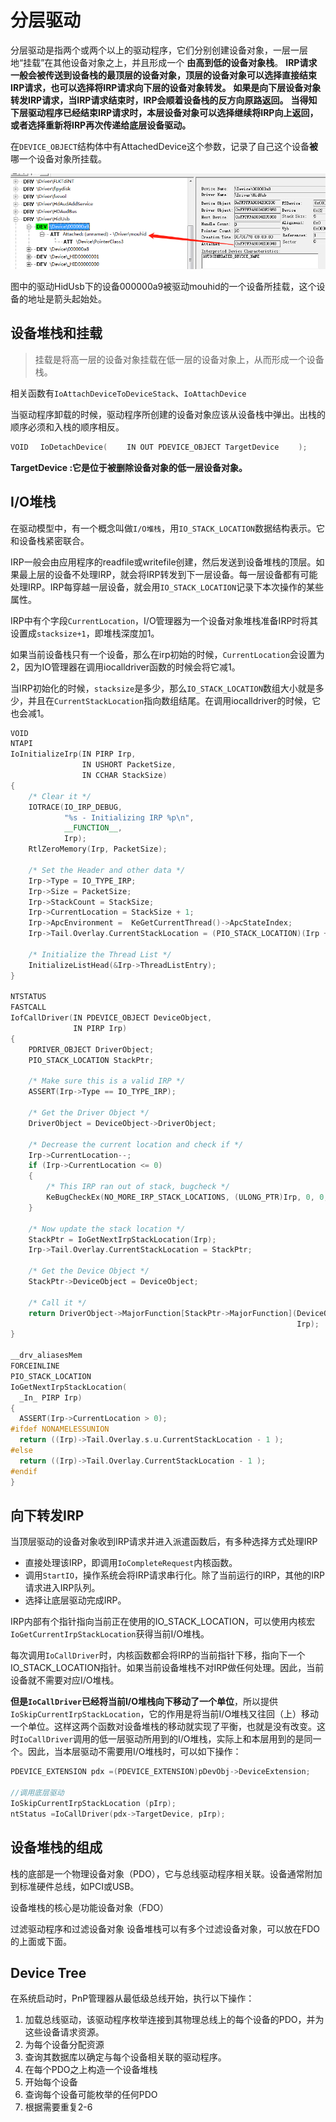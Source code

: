 # 分层驱动

分层驱动是指两个或两个以上的驱动程序，它们分别创建设备对象，一层一层地“挂载”在其他设备对象之上，并且形成一个 **由高到低的设备对象栈**。
**IRP请求一般会被传送到设备栈的最顶层的设备对象，顶层的设备对象可以选择直接结束IRP请求，也可以选择将IRP请求向下层的设备对象转发。**
**如果是向下层设备对象转发IRP请求，当IRP请求结束时，IRP会顺着设备栈的反方向原路返回。**
**当得知下层驱动程序已经结束IRP请求时，本层设备对象可以选择继续将IRP向上返回，或者选择重新将IRP再次传递给底层设备驱动。**

在`DEVICE_OBJECT`结构体中有AttachedDevice这个参数，记录了自己这个设备**被**哪一个设备对象所挂载。

![local image](./images/1543485831(1).jpg)

图中的驱动HidUsb下的设备000000a9被驱动mouhid的一个设备所挂载，这个设备的地址是箭头起始处。

## 设备堆栈和挂载

> 挂载是将高一层的设备对象挂载在低一层的设备对象上，从而形成一个设备栈。

相关函数有`IoAttachDeviceToDeviceStack`、`IoAttachDevice`

当驱动程序卸载的时候，驱动程序所创建的设备对象应该从设备栈中弹出。出栈的顺序必须和入栈的顺序相反。

```C
VOID 　IoDetachDevice( 　　IN OUT PDEVICE_OBJECT TargetDevice 　　);
```

**TargetDevice :它是位于被删除设备对象的低一层设备对象。**

## I/O堆栈

在驱动模型中，有一个概念叫做`I/O堆栈`，用`IO_STACK_LOCATION`数据结构表示。它和设备栈紧密联合。

IRP一般会由应用程序的readfile或writefile创建，然后发送到设备堆栈的顶层。如果最上层的设备不处理IRP，就会将IRP转发到下一层设备。每一层设备都有可能处理IRP。IRP每穿越一层设备，就会用`IO_STACK_LOCATION`记录下本次操作的某些属性。

IRP中有个字段`CurrentLocation`，I/O管理器为一个设备对象堆栈准备IRP时将其设置成`stacksize+1`，即堆栈深度加1。

如果当前设备栈只有一个设备，那么在irp初始的时候，`CurrentLocation`会设置为2，因为IO管理器在调用iocalldriver函数的时候会将它减1。

当IRP初始化的时候，`stacksize`是多少，那么`IO_STACK_LOCATION`数组大小就是多少，并且在`CurrentStackLocation`指向数组结尾。在调用iocalldriver的时候，它也会减1。

```C++
VOID
NTAPI
IoInitializeIrp(IN PIRP Irp,
                IN USHORT PacketSize,
                IN CCHAR StackSize)
{
    /* Clear it */
    IOTRACE(IO_IRP_DEBUG,
            "%s - Initializing IRP %p\n",
            __FUNCTION__,
            Irp);
    RtlZeroMemory(Irp, PacketSize);

    /* Set the Header and other data */
    Irp->Type = IO_TYPE_IRP;
    Irp->Size = PacketSize;
    Irp->StackCount = StackSize;
    Irp->CurrentLocation = StackSize + 1;
    Irp->ApcEnvironment =  KeGetCurrentThread()->ApcStateIndex;
    Irp->Tail.Overlay.CurrentStackLocation = (PIO_STACK_LOCATION)(Irp + 1) + StackSize;

    /* Initialize the Thread List */
    InitializeListHead(&Irp->ThreadListEntry);
}

NTSTATUS
FASTCALL
IofCallDriver(IN PDEVICE_OBJECT DeviceObject,
              IN PIRP Irp)
{
    PDRIVER_OBJECT DriverObject;
    PIO_STACK_LOCATION StackPtr;

    /* Make sure this is a valid IRP */
    ASSERT(Irp->Type == IO_TYPE_IRP);

    /* Get the Driver Object */
    DriverObject = DeviceObject->DriverObject;

    /* Decrease the current location and check if */
    Irp->CurrentLocation--;
    if (Irp->CurrentLocation <= 0)
    {
        /* This IRP ran out of stack, bugcheck */
        KeBugCheckEx(NO_MORE_IRP_STACK_LOCATIONS, (ULONG_PTR)Irp, 0, 0, 0);
    }

    /* Now update the stack location */
    StackPtr = IoGetNextIrpStackLocation(Irp);
    Irp->Tail.Overlay.CurrentStackLocation = StackPtr;

    /* Get the Device Object */
    StackPtr->DeviceObject = DeviceObject;

    /* Call it */
    return DriverObject->MajorFunction[StackPtr->MajorFunction](DeviceObject,
                                                                Irp);
}

__drv_aliasesMem
FORCEINLINE
PIO_STACK_LOCATION
IoGetNextIrpStackLocation(
  _In_ PIRP Irp)
{
  ASSERT(Irp->CurrentLocation > 0);
#ifdef NONAMELESSUNION
  return ((Irp)->Tail.Overlay.s.u.CurrentStackLocation - 1 );
#else
  return ((Irp)->Tail.Overlay.CurrentStackLocation - 1 );
#endif
}

```

## 向下转发IRP

当顶层驱动的设备对象收到IRP请求并进入派遣函数后，有多种选择方式处理IRP

- 直接处理该IRP，即调用`IoCompleteRequest`内核函数。
- 调用`StartIO`，操作系统会将IRP请求串行化。除了当前运行的IRP，其他的IRP请求进入IRP队列。
- 选择让底层驱动完成IRP。

IRP内部有个指针指向当前正在使用的IO_STACK_LOCATION，可以使用内核宏`IoGetCurrentIrpStackLocation`获得当前I/O堆栈。

每次调用`IoCallDriver`时，内核函数都会将IRP的当前指针下移，指向下一个IO_STACK_LOCATION指针。如果当前设备堆栈不对IRP做任何处理。因此，当前设备就不需要对应I/O堆栈。

**但是`IoCallDriver`已经将当前I/O堆栈向下移动了一个单位**，所以提供`IoSkipCurrentIrpStackLocation`，它的作用是将当前I/O堆栈又往回（上）移动一个单位。这样这两个函数对设备堆栈的移动就实现了平衡，也就是没有改变。这时`IoCallDriver`调用的低一层驱动所用到的I/O堆栈，实际上和本层用到的是同一个。因此，当本层驱动不需要用I/O堆栈时，可以如下操作：

```C
PDEVICE_EXTENSION pdx =(PDEVICE_EXTENSION)pDevObj->DeviceExtension;

//调用底层驱动
IoSkipCurrentIrpStackLocation (pIrp);
ntStatus =IoCallDriver(pdx->TargetDevice, pIrp);
```

## 设备堆栈的组成

栈的底部是一个物理设备对象（PDO），它与总线驱动程序相关联。设备通常附加到标准硬件总线，如PCI或USB。

设备堆栈的核心是功能设备对象（FDO）

过滤驱动程序和过滤设备对象		设备堆栈可以有多个过滤设备对象，可以放在FDO的上面或下面。

## Device Tree

在系统启动时，PnP管理器从最低级总线开始，执行以下操作：

1. 加载总线驱动，该驱动程序枚举连接到其物理总线上的每个设备的PDO，并为这些设备请求资源。
2. 为每个设备分配资源
3. 查询其数据库以确定与每个设备相关联的驱动程序。
4. 在每个PDO之上构造一个设备堆栈
5. 开始每个设备
6. 查询每个设备可能枚举的任何PDO
7. 根据需要重复2-6

